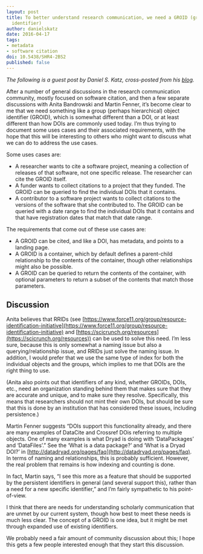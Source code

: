 ```yaml
---
layout: post
title: To better understand research communication, we need a GROID (group object
  identifier)
author: danielskatz
date: 2016-04-17
tags:
- metadata
- software citation
doi: 10.5438/SHR4-2BS2
published: false
---
```

*The following is a guest post by Daniel S. Katz, cross-posted from his [blog](https://danielskatzblog.wordpress.com/2016/04/17/to-better-understand-research-communication-we-need-a-groid-group-object-identifier/).*

After a number of general discussions in the research communication community, mostly focused on software citation, and then a few separate discussions with Anita Bandrowski and Martin Fenner, it’s become clear to me that we need something like a group (perhaps hierarchical) object identifier (GROID), which is somewhat different than a DOI, or at least different than how DOIs are commonly used today. I’m thus trying to document some uses cases and their associated requirements, with the hope that this will be interesting to others who might want to discuss what we can do to address the use cases.

Some uses cases are:

* A researcher wants to cite a software project, meaning a collection of releases of that
  software, not one specific release. The researcher can cite the GROID itself.
* A funder wants to collect citations to a project that they funded. The GROID can be
  queried to find the individual DOIs that it contains.
* A contributor to a software project wants to collect citations to the versions of the
  software that she contributed to. The GROID can be queried with a date range to find the individual DOIs that it contains and that have registration dates that match that date range.

The requirements that come out of these use cases are:

* A GROID can be cited, and like a DOI, has metadata, and points to a landing page.
* A GROID is a container, which by default defines a parent-child relationship to the
  contents of the container, though other relationships might also be possible.
* A GROID can be queried to return the contents of the container, with optional
  parameters to return a subset of the contents that match those parameters.

## Discussion

Anita believes that RRIDs (see [https://www.force11.org/group/resource-identification-initiative](https://www.force11.org/group/resource-identification-initiative) and [https://scicrunch.org/resources](https://scicrunch.org/resources)) can be used to solve this need. I’m less sure, because this is only somewhat a naming issue but also a querying/relationship issue, and RRIDs just solve the naming issue. In addition, I would prefer that we use the same type of index for both the individual objects and the groups, which implies to me that DOIs are the right thing to use.

(Anita also points out that identifiers of any kind, whether GROIDs, DOIs, etc., need an organization standing behind them that makes sure that they are accurate and unique, and to make sure they resolve. Specifically, this means that researchers should not mint their own DOIs, but should be sure that this is done by an institution that has considered these issues, including persistence.)

Martin Fenner suggests “DOIs support this functionality already, and there are many examples of DataCite and Crossref DOis referring to multiple objects. One of many examples is what Dryad is doing with ‘DataPackages’ and ‘DataFiles’.” See the ‘What is a data package?’ and ‘What is a Dryad DOI?’ in [http://datadryad.org/pages/faq](http://datadryad.org/pages/faq). In terms of naming and relationships, this is probably sufficient. However, the real problem that remains is how indexing and counting is done.

In fact, Martin says, “I see this more as a feature that should be supported by the persistent identifiers in general (and several support this), rather than a need for a new specific identifier,” and I’m fairly sympathetic to his point-of-view.

I think that there are needs for understanding scholarly communication that are unmet by our current system, though how best to meet these needs is much less clear.  The concept of a GROID is one idea, but it might be met through expanded use of existing identifiers.

We probably need a fair amount of community discussion about this; I hope this gets a few people interested enough that they start this discussion.
